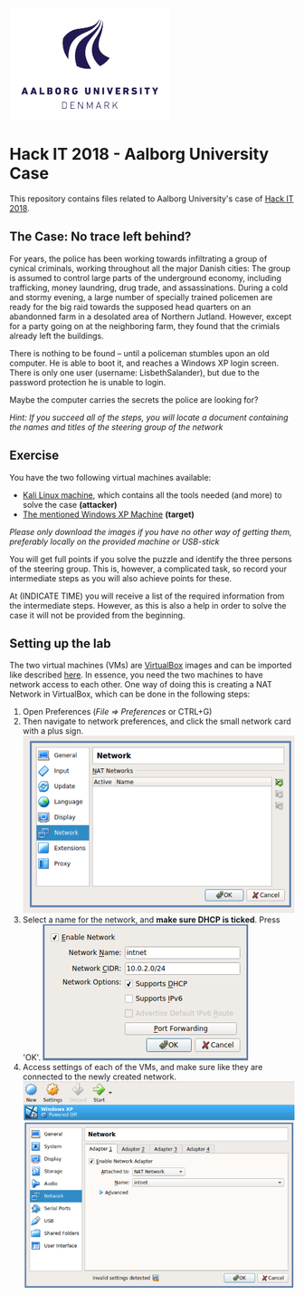 ![Aalborg University](img/aau_logo.png)
# Hack IT 2018 - Aalborg University Case

This repository contains files related to Aalborg University's case of [Hack IT 2018](https://dit.dk/da/Arrangementer/Disrupt-Denmark-for-students/HackIT2018).

## The Case: No trace left behind?
For years, the police has been working towards infiltrating a group of cynical criminals, working throughout all the major Danish cities: The group is assumed to control large parts of the underground economy, including trafficking, money laundring, drug trade, and assassinations. 
During a cold and stormy evening, a large number of specially trained policemen are ready for the big raid towards the supposed head quarters on an abandonned farm in a desolated area of Northern Jutland.
However, except for a party going on at the neighboring farm, they found that the crimials already left the buildings. 

There is nothing to be found – until a policeman stumbles upon an old computer. He is able to boot it, and reaches a Windows XP login screen.
There is only one user (username: LisbethSalander), but due to the password protection he is unable to login.

Maybe the computer carries the secrets the police are looking for?

*Hint: If you succeed all of the steps, you will locate a document containing the names and titles of the steering group of the network*

## Exercise
You have the two following virtual machines available:
* [Kali Linux machine](https://images.offensive-security.com/virtual-images/kali-linux-2017.3-vbox-i386.ova), which contains all the tools needed (and more) to solve the case **(attacker)**
* [The mentioned Windows XP Machine]() **(target)**

*Please only download the images if you have no other way of getting them, preferably locally on the provided machine or USB-stick*

You will get full points if you solve the puzzle and identify the three persons of the steering group.
This is, however, a complicated task, so record your intermediate steps as you will also achieve points for these.

At (INDICATE TIME) you will receive a list of the required information from the intermediate steps.
However, as this is also a help in order to solve the case it will not be provided from the beginning.

## Setting up the lab
The two virtual machines (VMs) are [VirtualBox](https://www.virtualbox.org/) images and can be imported like described [here](https://www.maketecheasier.com/import-export-ova-files-in-virtualbox/).
In essence, you need the two machines to have network access to each other.
One way of doing this is creating a NAT Network in VirtualBox, which can be done in the following steps:

1) Open Preferences (*File => Preferences* or CTRL+G)
2) Then navigate to network preferences, and click the small network card with a plus sign.
![Network Preferences](img/network_menu.png)
3) Select a name for the network, and **make sure DHCP is ticked**. Press 'OK'.
![Create NAT](img/create_network.png)
4) Access settings of each of the VMs, and make sure like they are connected to the newly created network.
![VM Network Settings](img/machine_network_settings.png)
